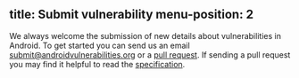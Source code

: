 
title: Submit vulnerability
menu-position: 2
---

We always welcome the submission of new details about vulnerabilities in Android.
To get started you can send us an email <submit@androidvulnerabilities.org> or a [pull request](https://github.com/ucam-cl-dtg/android-vulnerabilities).
If sending a pull request you may find it helpful to read the [specification](spec).
